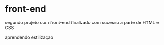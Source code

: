 # front-end

segundo projeto com front-end finalizado com sucesso a parte de HTML e CSS 

aprendendo estilizaçao
